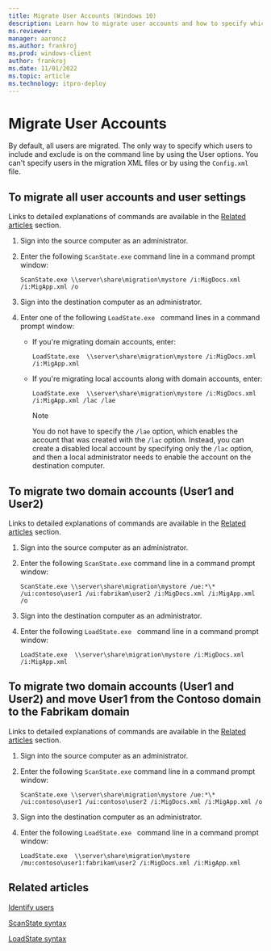 ```yaml
---
title: Migrate User Accounts (Windows 10)
description: Learn how to migrate user accounts and how to specify which users to include and exclude by using the User options on the command line.
ms.reviewer: 
manager: aaroncz
ms.author: frankroj
ms.prod: windows-client
author: frankroj
ms.date: 11/01/2022
ms.topic: article
ms.technology: itpro-deploy
---
```


# Migrate User Accounts

By default, all users are migrated. The only way to specify which users to include and exclude is on the command line by using the User options. You can't specify users in the migration XML files or by using the `Config.xml` file.

## To migrate all user accounts and user settings

Links to detailed explanations of commands are available in the [Related articles](#related-articles) section.

1. Sign into the source computer as an administrator.

2. Enter the following `ScanState.exe` command line in a command prompt window:

    ``` syntax
    ScanState.exe \\server\share\migration\mystore /i:MigDocs.xml /i:MigApp.xml /o
    ````

3. Sign into the destination computer as an administrator.

4. Enter one of the following `LoadState.exe ` command lines in a command prompt window:

   - If you're migrating domain accounts, enter:

        ``` syntax
        LoadState.exe  \\server\share\migration\mystore /i:MigDocs.xml /i:MigApp.xml
        ```

   - If you're migrating local accounts along with domain accounts, enter:

        ``` syntax
        LoadState.exe  \\server\share\migration\mystore /i:MigDocs.xml /i:MigApp.xml /lac /lae
        ```

        > [!NOTE]
        > You do not have to specify the `/lae` option, which enables the account that was created with the `/lac` option. Instead, you can create a disabled local account by specifying only the `/lac` option, and then a local administrator needs to enable the account on the destination computer.

## To migrate two domain accounts (User1 and User2)

Links to detailed explanations of commands are available in the [Related articles](#related-articles) section.

1. Sign into the source computer as an administrator.

2. Enter the following `ScanState.exe` command line in a command prompt window:

    ``` syntax
    ScanState.exe \\server\share\migration\mystore /ue:*\* /ui:contoso\user1 /ui:fabrikam\user2 /i:MigDocs.xml /i:MigApp.xml /o
    ```

3. Sign into the destination computer as an administrator.

4. Enter the following `LoadState.exe ` command line in a command prompt window:

    ``` syntax
    LoadState.exe  \\server\share\migration\mystore /i:MigDocs.xml /i:MigApp.xml
    ```

## To migrate two domain accounts (User1 and User2) and move User1 from the Contoso domain to the Fabrikam domain

Links to detailed explanations of commands are available in the [Related articles](#related-articles) section.

1. Sign into the source computer as an administrator.

2. Enter the following `ScanState.exe` command line in a command prompt window:

    ``` syntax
    ScanState.exe \\server\share\migration\mystore /ue:*\* /ui:contoso\user1 /ui:contoso\user2 /i:MigDocs.xml /i:MigApp.xml /o
    ```

3. Sign into the destination computer as an administrator.

4. Enter the following `LoadState.exe ` command line in a command prompt window:

    ``` syntax
    LoadState.exe  \\server\share\migration\mystore /mu:contoso\user1:fabrikam\user2 /i:MigDocs.xml /i:MigApp.xml
    ```

## Related articles

[Identify users](usmt-identify-users.md)

[ScanState syntax](usmt-scanstate-syntax.md)

[LoadState syntax](usmt-loadstate-syntax.md)
